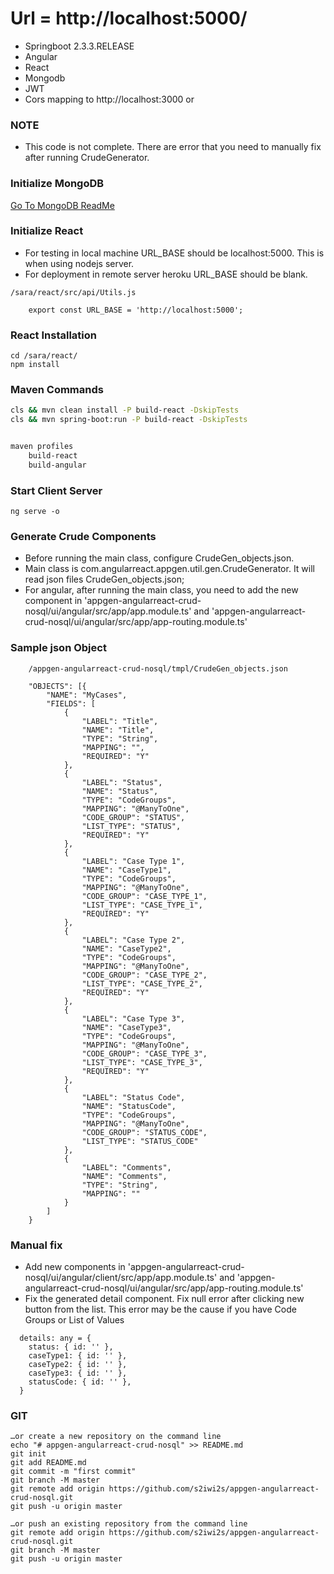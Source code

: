 # Url = http://localhost:5000/

* Springboot 2.3.3.RELEASE
* Angular
* React
* Mongodb
* JWT
* Cors mapping to http://localhost:3000 or

### NOTE
- This code is not complete. There are error that you need to manually fix after running CrudeGenerator.

### Initialize MongoDB
[Go To MongoDB ReadMe](sara-data/readme.md)

### Initialize React
* For testing in local machine URL_BASE should be localhost:5000. This is when using nodejs server.
* For deployment in remote server heroku URL_BASE should be blank.

```
/sara/react/src/api/Utils.js

	export const URL_BASE = 'http://localhost:5000';
```

### React Installation

```
cd /sara/react/
npm install
```


### Maven Commands
```sh
cls && mvn clean install -P build-react -DskipTests
cls && mvn spring-boot:run -P build-react -DskipTests


maven profiles
	build-react
	build-angular
```

### Start Client Server
```
ng serve -o
```

### Generate Crude Components
* Before running the main class, configure CrudeGen_objects.json.
* Main class is com.angularreact.appgen.util.gen.CrudeGenerator. It will read json files CrudeGen_objects.json;
* For angular, after running the main class, you need to add the new component in 'appgen-angularreact-crud-nosql/ui/angular/src/app/app.module.ts' and 'appgen-angularreact-crud-nosql/ui/angular/src/app/app-routing.module.ts'

### Sample json Object
```
	/appgen-angularreact-crud-nosql/tmpl/CrudeGen_objects.json
	
	"OBJECTS": [{
		"NAME": "MyCases",
		"FIELDS": [
			{
				"LABEL": "Title",
				"NAME": "Title",
				"TYPE": "String",
				"MAPPING": "",
				"REQUIRED": "Y"
			},
			{
				"LABEL": "Status",
				"NAME": "Status",
				"TYPE": "CodeGroups",
				"MAPPING": "@ManyToOne",
				"CODE_GROUP": "STATUS",
				"LIST_TYPE": "STATUS",
				"REQUIRED": "Y"
			},
			{
				"LABEL": "Case Type 1",
				"NAME": "CaseType1",
				"TYPE": "CodeGroups",
				"MAPPING": "@ManyToOne",
				"CODE_GROUP": "CASE_TYPE_1",
				"LIST_TYPE": "CASE_TYPE_1",
				"REQUIRED": "Y"
			},
			{
				"LABEL": "Case Type 2",
				"NAME": "CaseType2",
				"TYPE": "CodeGroups",
				"MAPPING": "@ManyToOne",
				"CODE_GROUP": "CASE_TYPE_2",
				"LIST_TYPE": "CASE_TYPE_2",
				"REQUIRED": "Y"
			},
			{
				"LABEL": "Case Type 3",
				"NAME": "CaseType3",
				"TYPE": "CodeGroups",
				"MAPPING": "@ManyToOne",
				"CODE_GROUP": "CASE_TYPE_3",
				"LIST_TYPE": "CASE_TYPE_3",
				"REQUIRED": "Y"
			},
			{
				"LABEL": "Status Code",
				"NAME": "StatusCode",
				"TYPE": "CodeGroups",
				"MAPPING": "@ManyToOne",
				"CODE_GROUP": "STATUS_CODE",
				"LIST_TYPE": "STATUS_CODE"
			},
			{
				"LABEL": "Comments",
				"NAME": "Comments",
				"TYPE": "String",
				"MAPPING": ""
			}
		]
	}
```

### Manual fix
- Add new components in 'appgen-angularreact-crud-nosql/ui/angular/client/src/app/app.module.ts' and 'appgen-angularreact-crud-nosql/ui/angular/src/app/app-routing.module.ts'
- Fix the generated detail component. Fix null error after clicking new button from the list. This error may be the cause if you have Code Groups or List of Values

```
  details: any = {
    status: { id: '' },
    caseType1: { id: '' },
    caseType2: { id: '' },
    caseType3: { id: '' },
    statusCode: { id: '' },
  }
```

### GIT
```
…or create a new repository on the command line
echo "# appgen-angularreact-crud-nosql" >> README.md
git init
git add README.md
git commit -m "first commit"
git branch -M master
git remote add origin https://github.com/s2iwi2s/appgen-angularreact-crud-nosql.git
git push -u origin master
                
…or push an existing repository from the command line
git remote add origin https://github.com/s2iwi2s/appgen-angularreact-crud-nosql.git
git branch -M master
git push -u origin master
```
